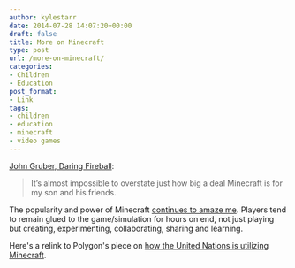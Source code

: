 ```yaml
---
author: kylestarr
date: 2014-07-28 14:07:20+00:00
draft: false
title: More on Minecraft
type: post
url: /more-on-minecraft/
categories:
- Children
- Education
post_format:
- Link
tags:
- children
- education
- minecraft
- video games
---
```


[John Gruber, Daring Fireball](http://daringfireball.net/linked/2014/07/25/minecraft):



<blockquote>It’s almost impossible to overstate just how big a deal Minecraft is for my son and his friends.</blockquote>



The popularity and power of Minecraft [continues to amaze me](http://tsogaming.com/2014/06/22/minecraft-you-make-the-story/). Players tend to remain glued to the game/simulation for hours on end, not just playing but creating, experimenting, collaborating, sharing and learning. 

Here's a relink to Polygon's piece on [how the United Nations is utilizing Minecraft](http://www.polygon.com/2014/4/22/5641044/minecraft-block-by-block-united-nations-project).
